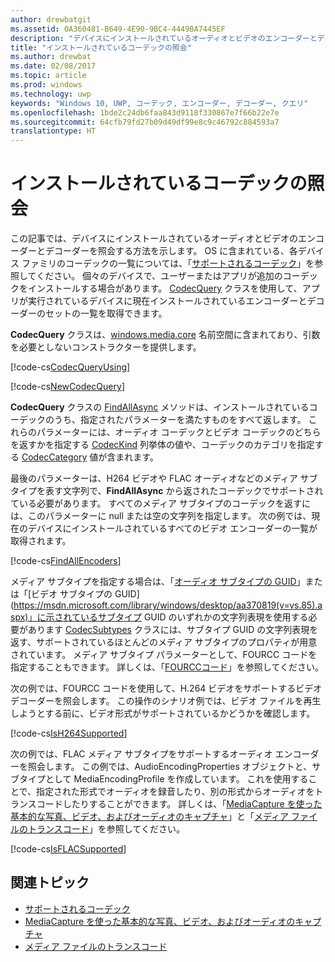 ```yaml
---
author: drewbatgit
ms.assetid: 0A360481-B649-4E90-9BC4-4449BA7445EF
description: "デバイスにインストールされているオーディオとビデオのエンコーダーとデコーダーを照会します。"
title: "インストールされているコーデックの照会"
ms.author: drewbat
ms.date: 02/08/2017
ms.topic: article
ms.prod: windows
ms.technology: uwp
keywords: "Windows 10, UWP, コーデック, エンコーダー, デコーダー, クエリ"
ms.openlocfilehash: 1bde2c24db6faa843d9118f330867e7f66b22e7e
ms.sourcegitcommit: 64cfb79fd27b09d49df99e8c9c46792c884593a7
translationtype: HT
---
```

# <a name="query-for-installed-codecs"></a>インストールされているコーデックの照会
この記事では、デバイスにインストールされているオーディオとビデオのエンコーダーとデコーダーを照会する方法を示します。 OS に含まれている、各デバイス ファミリのコーデックの一覧については、「[サポートされるコーデック](supported-codecs.md)」を参照してください。 個々のデバイスで、ユーザーまたはアプリが追加のコーデックをインストールする場合があります。 [CodecQuery](https://docs.microsoft.com/en-us/uwp/api/windows.media.core.codecquery) クラスを使用して、アプリが実行されているデバイスに現在インストールされているエンコーダーとデコーダーのセットの一覧を取得できます。

**CodecQuery** クラスは、[windows.media.core](https://docs.microsoft.com/en-us/uwp/api/windows.media.core) 名前空間に含まれており、引数を必要としないコンストラクターを提供します。

[!code-cs[CodecQueryUsing](./code/TranscodeWin10/cs/MainPage.xaml.cs#SnippetCodecQueryUsing)]

[!code-cs[NewCodecQuery](./code/TranscodeWin10/cs/MainPage.xaml.cs#SnippetNewCodecQuery)]

**CodecQuery** クラスの [FindAllAsync](https://docs.microsoft.com/en-us/uwp/api/windows.media.core.codecquery#Windows_Media_Core_CodecQuery_FindAllAsync_Windows_Media_Core_CodecKind_Windows_Media_Core_CodecCategory_System_String_) メソッドは、インストールされているコーデックのうち、指定されたパラメーターを満たすものをすべて返します。 これらのパラメーターには、オーディオ コーデックとビデオ コーデックのどちらを返すかを指定する [CodecKind](https://docs.microsoft.com/en-us/uwp/api/windows.media.core.codeckind) 列挙体の値や、コーデックのカテゴリを指定する [CodecCategory](https://docs.microsoft.com/en-us/uwp/api/windows.media.core.codeccategory) 値が含まれます。

最後のパラメーターは、H264 ビデオや FLAC オーディオなどのメディア サブタイプを表す文字列で、**FindAllAsync** から返されたコーデックでサポートされている必要があります。 すべてのメディア サブタイプのコーデックを返すには、このパラメーターに null または空の文字列を指定します。 次の例では、現在のデバイスにインストールされているすべてのビデオ エンコーダーの一覧が取得されます。

[!code-cs[FindAllEncoders](./code/TranscodeWin10/cs/MainPage.xaml.cs#SnippetFindAllEncoders)]

メディア サブタイプを指定する場合は、「[オーディオ サブタイプの GUID](https://msdn.microsoft.com/library/windows/desktop/aa372553(v=vs.85).aspx)」または「[ビデオ サブタイプの GUID](https://msdn.microsoft.com/library/windows/desktop/aa370819(v=vs.85).aspx)」に示されているサブタイプ GUID のいずれかの文字列表現を使用する必要があります [CodecSubtypes](https://docs.microsoft.com/en-us/uwp/api/windows.media.core.codecsubtypes) クラスには、サブタイプ GUID の文字列表現を返す、サポートされているほとんどのメディア サブタイプのプロパティが用意されています。 メディア サブタイプ パラメーターとして、FOURCC コードを指定することもできます。 詳しくは、「[FOURCCコード](https://msdn.microsoft.com/library/windows/desktop/dd375802(v=vs.85).aspx)」を参照してください。 

次の例では、FOURCC コードを使用して、H.264 ビデオをサポートするビデオ デコーダーを照会します。 この操作のシナリオ例では、ビデオ ファイルを再生しようとする前に、ビデオ形式がサポートされているかどうかを確認します。

[!code-cs[IsH264Supported](./code/TranscodeWin10/cs/MainPage.xaml.cs#SnippetIsH264Supported)]

次の例では、FLAC メディア サブタイプをサポートするオーディオ エンコーダーを照会します。 この例では、AudioEncodingProperties オブジェクトと、サブタイプとして MediaEncodingProfile を作成しています。 これを使用することで、指定された形式でオーディオを録音したり、別の形式からオーディオをトランスコードしたりすることができます。 詳しくは、「[MediaCapture を使った基本的な写真、ビデオ、およびオーディオのキャプチャ](basic-photo-video-and-audio-capture-with-MediaCapture.md)」と「[メディア ファイルのトランスコード](transcode-media-files.md)」を参照してください。

[!code-cs[IsFLACSupported](./code/TranscodeWin10/cs/MainPage.xaml.cs#SnippetIsFLACSupported)]

## <a name="related-topics"></a>関連トピック

* [サポートされるコーデック](supported-codecs.md)
* [MediaCapture を使った基本的な写真、ビデオ、およびオーディオのキャプチャ](basic-photo-video-and-audio-capture-with-MediaCapture.md)
* [メディア ファイルのトランスコード](transcode-media-files.md)
 

 




